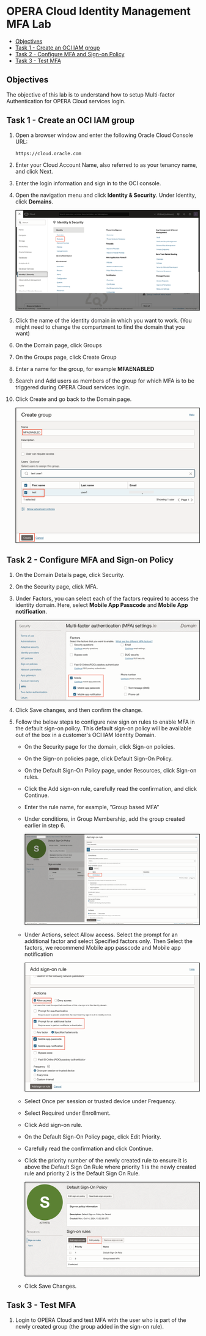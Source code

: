 # OPERA Cloud Identity Management MFA Lab​ <!-- omit from toc -->

- [Objectives](#objectives)
- [Task 1 - Create an OCI IAM group](#task-1---create-an-oci-iam-group)
- [Task 2 - Configure MFA and Sign-on Policy](#task-2---configure-mfa-and-sign-on-policy)
- [Task 3 - Test MFA](#task-3---test-mfa)

## Objectives

The objective of this lab is to understand how to setup Multi-factor Authentication for OPERA Cloud services login.

## Task 1 - Create an OCI IAM group

1. Open a browser window and enter the following Oracle Cloud Console URL: 

    ```
    https://cloud.oracle.com
    ```
2. Enter your Cloud Account Name, also referred to as your tenancy name, and click Next.

3. Enter the login information and sign in to the OCI console. 

4. Open the navigation menu and click **Identity & Security**. Under Identity, click **Domains**.

     <img src= "images/oci1.png" alt="OCI1" style="border: 1px solid black;">

3. Click the name of the identity domain in which you want to work. (You might need to change the compartment to find the domain that you want)

4. On the Domain page, click Groups


5. On the Groups page, click Create Group


6. Enter a name for the group, for example **MFAENABLED**


7. Search and Add users as members of the group for which MFA is to be triggered during OPERA Cloud services login.


8. Click Create and go back to the Domain page.

    <img src= "images/mfa1.png" alt="MFA" style="border: 1px solid black;">

## Task 2 - Configure MFA and Sign-on Policy

1. On the Domain Details page, click Security.


10. On the Security page, click MFA.


11. Under Factors, you can select each of the factors required to access the identity domain. 
Here, select **Mobile App Passcode** and **Mobile App notification**.

    <img src= "images/mfa2.png" alt="MFA" style="border: 1px solid black;">


16. Click Save changes, and then confirm the change.


17. Follow the below steps to configure new sign on rules to enable MFA in the default sign-on policy. This default sign-on policy will be available out of the box in a customer's OCI IAM Identity Domain.
    * On the Security page for the domain, click Sign-on policies.

    * On the Sign-on policies page, click Default Sign-On Policy.

    * On the Default Sign-On Policy page, under Resources, click Sign-on rules.

    * Click the Add sign-on rule, carefully read the confirmation, and click Continue.

    * Enter the rule name, for example, ”Group based MFA”

    * Under conditions, in Group Membership, add the group created earlier in step 6.

        <img src= "images/mfa3.png" alt="MFA" style="border: 1px solid black;">

    * Under Actions, select Allow access. Select the prompt for an additional factor and select Specified factors only. Then Select the factors, we recommend Mobile app passcode and Mobile app notification

        <img src= "images/mfa6.png" alt="MFA" style="border: 1px solid black;">


    * Select Once per session or trusted device under Frequency.

    * Select Required under Enrollment.

    * Click Add sign-on rule.

    * On the Default Sign-On Policy page, click Edit Priority.
    
    * Carefully read the confirmation and click Continue.

    * Click the priority number of the newly created rule to ensure it is above the Default Sign On Rule where priority 1 is the newly created rule and priority 2 is the Default Sign On Rule.

        <img src= "images/mfa5.png" alt="MFA" style="border: 1px solid black;">
    
    * Click Save Changes.

## Task 3 - Test MFA

1. Login to OPERA Cloud and test MFA with the user who is part of the newly created group (the group added in the sign-on rule).